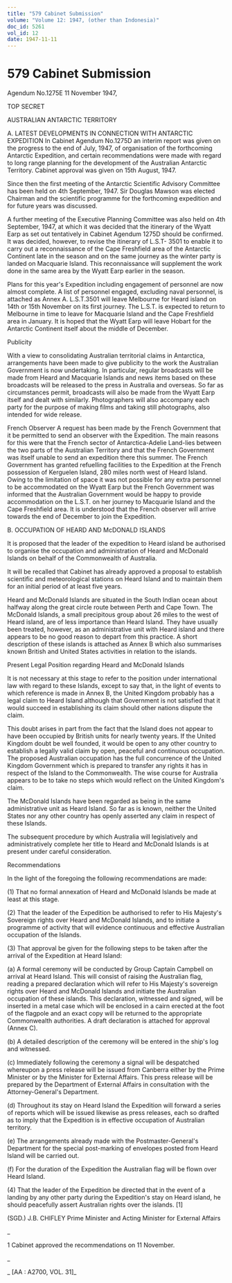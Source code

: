```yaml
---
title: "579 Cabinet Submission"
volume: "Volume 12: 1947, (other than Indonesia)"
doc_id: 5261
vol_id: 12
date: 1947-11-11
---
```


# 579 Cabinet Submission

Agendum No.1275E 11 November 1947,

TOP SECRET

AUSTRALIAN ANTARCTIC TERRITORY

A. LATEST DEVELOPMENTS IN CONNECTION WITH ANTARCTIC EXPEDITION In Cabinet Agendum No.1275D an interim report was given on the progress to the end of July, 1947, of organisation of the forthcoming Antarctic Expedition, and certain recommendations were made with regard to long range planning for the development of the Australian Antarctic Territory. Cabinet approval was given on 15th August, 1947.

Since then the first meeting of the Antarctic Scientific Advisory Committee has been held on 4th September, 1947. Sir Douglas Mawson was elected Chairman and the scientific programme for the forthcoming expedition and for future years was discussed.

A further meeting of the Executive Planning Committee was also held on 4th September, 1947, at which it was decided that the itinerary of the Wyatt Earp as set out tentatively in Cabinet Agendum 1275D should be confirmed. It was decided, however, to revise the itinerary of L.S.T- 3501 to enable it to carry out a reconnaissance of the Cape Freshfield area of the Antarctic Continent late in the season and on the same journey as the winter party is landed on Macquarie Island. This reconnaissance will supplement the work done in the same area by the Wyatt Earp earlier in the season.

Plans for this year's Expedition including engagement of personnel are now almost complete. A list of personnel engaged, excluding naval personnel, is attached as Annex A. L.S.T.3501 will leave Melbourne for Heard island on 14th or 15th November on its first journey. The L.S.T. is expected to return to Melbourne in time to leave for Macquarie Island and the Cape Freshfield area in January. It is hoped that the Wyatt Earp will leave Hobart for the Antarctic Continent itself about the middle of December.

Publicity

With a view to consolidating Australian territorial claims in Antarctica, arrangements have been made to give publicity to the work the Australian Government is now undertaking. In particular, regular broadcasts will be made from Heard and Macquarie Islands and news items based on these broadcasts will be released to the press in Australia and overseas. So far as circumstances permit, broadcasts will also be made from the Wyatt Earp itself and dealt with similarly. Photographers will also accompany each party for the purpose of making films and taking still photographs, also intended for wide release.

French Observer A request has been made by the French Government that it be permitted to send an observer with the Expedition. The main reasons for this were that the French sector of Antarctica-Adelie Land-lies between the two parts of the Australian Territory and that the French Government was itself unable to send an expedition there this summer. The French Government has granted refuelling facilities to the Expedition at the French possession of Kerguelen Island, 280 miles north west of Heard Island. Owing to the limitation of space it was not possible for any extra personnel to be accommodated on the Wyatt Earp but the French Government was informed that the Australian Government would be happy to provide accommodation on the L.S.T. on her journey to Macquarie Island and the Cape Freshfield area. It is understood that the French observer will arrive towards the end of December to join the Expedition.

B. OCCUPATION OF HEARD AND McDONALD ISLANDS

It is proposed that the leader of the expedition to Heard island be authorised to organise the occupation and administration of Heard and McDonald Islands on behalf of the Commonwealth of Australia.

It will be recalled that Cabinet has already approved a proposal to establish scientific and meteorological stations on Heard Island and to maintain them for an initial period of at least five years.

Heard and McDonald Islands are situated in the South Indian ocean about halfway along the great circle route between Perth and Cape Town. The McDonald Islands, a small precipitous group about 26 miles to the west of Heard island, are of less importance than Heard Island. They have usually been treated, however, as an administrative unit with Heard island and there appears to be no good reason to depart from this practice. A short description of these islands is attached as Annex B which also summarises known British and United States activities in relation to the islands.

Present Legal Position regarding Heard and McDonald Islands

It is not necessary at this stage to refer to the position under international law with regard to these Islands, except to say that, in the light of events to which reference is made in Annex B, the United Kingdom probably has a legal claim to Heard Island although that Government is not satisfied that it would succeed in establishing its claim should other nations dispute the claim.

This doubt arises in part from the fact that the Island does not appear to have been occupied by British units for nearly twenty years. If the United Kingdom doubt be well founded, it would be open to any other country to establish a legally valid claim by open, peaceful and continuous occupation. The proposed Australian occupation has the full concurrence of the United Kingdom Government which is prepared to transfer any rights it has in respect of the Island to the Commonwealth. The wise course for Australia appears to be to take no steps which would reflect on the United Kingdom's claim.

The McDonald Islands have been regarded as being in the same administrative unit as Heard Island. So far as is known, neither the United States nor any other country has openly asserted any claim in respect of these Islands.

The subsequent procedure by which Australia will legislatively and administratively complete her title to Heard and McDonald Islands is at present under careful consideration.

Recommendations

In the light of the foregoing the following recommendations are made:

(1) That no formal annexation of Heard and McDonald Islands be made at least at this stage.

(2) That the leader of the Expedition be authorised to refer to His Majesty's Sovereign rights over Heard and McDonald Islands, and to initiate a programme of activity that will evidence continuous and effective Australian occupation of the Islands.

(3) That approval be given for the following steps to be taken after the arrival of the Expedition at Heard Island:

(a) A formal ceremony will be conducted by Group Captain Campbell on arrival at Heard Island. This will consist of raising the Australian flag, reading a prepared declaration which will refer to His Majesty's sovereign rights over Heard and McDonald Islands and initiate the Australian occupation of these islands. This declaration, witnessed and signed, will be inserted in a metal case which will be enclosed in a cairn erected at the foot of the flagpole and an exact copy will be returned to the appropriate Commonwealth authorities. A draft declaration is attached for approval (Annex C).

(b) A detailed description of the ceremony will be entered in the ship's log and witnessed.

(c) Immediately following the ceremony a signal will be despatched whereupon a press release will be issued from Canberra either by the Prime Minister or by the Minister for External Affairs. This press release will be prepared by the Department of External Affairs in consultation with the Attorney-General's Department.

(d) Throughout its stay on Heard Island the Expedition will forward a series of reports which will be issued likewise as press releases, each so drafted as to imply that the Expedition is in effective occupation of Australian territory.

(e) The arrangements already made with the Postmaster-General's Department for the special post-marking of envelopes posted from Heard Island will be carried out.

(f) For the duration of the Expedition the Australian flag will be flown over Heard Island.

(4) That the leader of the Expedition be directed that in the event of a landing by any other party during the Expedition's stay on Heard island, he should peacefully assert Australian rights over the islands. [1]

(SGD.) J.B. CHIFLEY Prime Minister and Acting Minister for External Affairs

_

1 Cabinet approved the recommendations on 11 November.

_

_ [AA : A2700, VOL. 31]_
